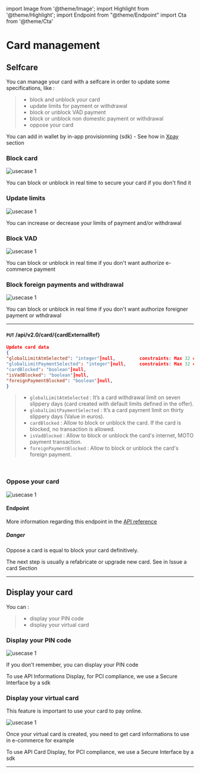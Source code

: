 import Image from '@theme/Image';
import Highlight from '@theme/Highlight';
import Endpoint from "@theme/Endpoint"
import Cta from '@theme/Cta'

# Card management


## Selfcare

You can manage your card with a selfcare in order to update some specifications, like : 
> - block and unblock your card
> - update limits for payment or withdrawal
> - block or unblock VAD payment
> - block or unblock non domestic payment or withdrawal
> - oppose your card

You can add in wallet by in-app provisionning (sdk) - See how in [Xpay](./x-pay.md) section

### Block card
 
<Image src="docs/Card_Self_Verrou.png" alt="usecase 1"/>


<Highlight type="tip">
 
 You can block or unblock in real time to secure your card if you don't find it
 
</Highlight>



### Update limits
  
<Image src="docs/Card_Self_UpdateLimits.png" alt="usecase 1"/>

<!--
#### Endpoint
More information regarding this endpoint in the [API reference](/api/CardFactory)
<Endpoint apiUrl="/v2.0/cardfactory" path="/api​/v2.0​/card/{cardExternalRef}" method="put"/>
-->

<Highlight type="tip">
 
 You can increase or decrease your limits of payment and/or withdrawal

</Highlight>




### Block VAD
  
<Image src="docs/Card_Self_VAD.png" alt="usecase 1"/>

<!--
#### Endpoint
More information regarding this endpoint in the [API reference](/api/CardFactory)
<Endpoint apiUrl="/v2.0/cardfactory" path="/api​/v2.0​/card/{cardExternalRef}" method="put"/>
-->

<Highlight type="tip">
 
  You can block or unblock in real time if you don't want authorize e-commerce payment
 
</Highlight>



### Block foreign payments and withdrawal
 
<Image src="docs/Card_Self_ETR.png" alt="usecase 1"/>

<!--
#### Endpoint
More information regarding this endpoint in the [API reference](/api/CardFactory)
<Endpoint apiUrl="/v2.0/cardfactory" path="/api​/v2.0​/card/{cardExternalRef}" method="put"/>
-->

<Highlight type="tip">
 
 You can block or unblock in real time if you don't want authorize foreigner payment or wthdrawal
 
</Highlight>

---

#### ``` PUT ``` /api/v2.0/card/{cardExternalRef}

```json
Update card data
{
"globalLimitAtmSelected": "integer"┃null,         constraints: Max 32 chars
"globalLimitPaymentSelected": "integer"┃null,     constraints: Max 32 chars    
"cardBlocked": "boolean"┃null,            
"isVadBlocked": "boolean"┃null,                   
"foreignPaymentBlocked": "boolean"┃null,                             
}
```

> - ``` globalLimitAtmSelected ``` : It’s a card withdrawal limit on seven slippery days (card created with default limits defined in the offer). 
> - ``` globalLimitPaymentSelected ``` : It’s a card payment limit on thirty slippery days (Value in euros).
> - ``` cardBlocked ``` : Allow to block or unblock the card. If the card is blocked, no transaction is allowed.
> - ``` isVadBlocked ``` : Allow to block or unblock the card's internet, MOTO payment transaction.
>  - ``` foreignPaymentBlocked ``` : Allow to block or unblock the card's foreign payment.

<br/>

<!--
More information regarding this endpoint in the [API reference](/api/CardFactory)
<Endpoint apiUrl="/v2.0/cardfactory" path="/api​/v2.0​/card/{cardExternalRef}" method="put"/>
-->

### Oppose your card

<Image src="docs/Card_Oppose.png" alt="usecase 1"/>

#### Endpoint

More information regarding this endpoint in the [API reference](/api/CardFactory)
<!--
<Endpoint apiUrl="v2.0/cardfactory" path="/api​/v2.0​/card/{cardExternalRef}/oppose" method="patch"/>
-->

<Highlight type="danger">
 
 ##### Danger
 
 Oppose a card is equal to block your card definitively.
 
</Highlight>

<Highlight>
 
 The next step is usually a refabricate or upgrade new card. See in Issue a card Section
 
</Highlight>

---

## Display your card

You can : 

> - display your PIN code
> - display your virtual card


### Display your PIN code

<Image src="docs/Card_PIN.png" alt="usecase 1"/>

<Highlight type="tip">
 
 If you don't remember, you can display your PIN code
 
</Highlight>

<Highlight type="caution">
 
 To use API Informations Display, for PCI compliance, we use a Secure Interface by a sdk
 
</Highlight>


### Display your virtual card

This feature is important to use your card to pay online. 

<Image src="docs/Card_Display.png" alt="usecase 1"/>

<Highlight type="tip">
 
 Once your virtual card is created, you need to get card informations to use in e-commerce for example
 
</Highlight>

<Highlight type="caution">
 
 To use API Card Display, for PCI compliance, we use a Secure Interface by a sdk
 
</Highlight>

---


<Cta
  context="doc"
  ui="button"
  link="/api/CardFactory"
  label="Try it out"
/>
